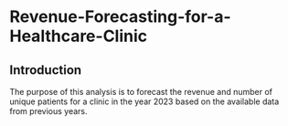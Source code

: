 # Revenue-Forecasting-for-a-Healthcare-Clinic

## Introduction 
The purpose of this analysis is to forecast the revenue and number of unique patients for a clinic in the year 2023 based on the available data from previous years.
